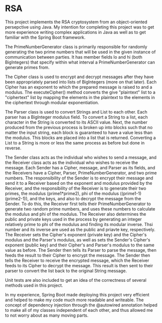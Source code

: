 # RSA

This project implements the RSA cryptosystem from an object-oriented persepctive using Java. My intention for completing this project was to get more experience writing complex applications in Java as well as to get familiar with the Spring Boot framework.

The PrimeNumberGenerator class is primarily responsible for randomly generating the two prime numbers that will be used in the given instance of communication between parties. It has member fields lo and hi (both BigIntegers) that specify within what interval a PrimeNumberGenerator can generate primes from.

The Cipher class is used to encrypt and decrypt messages after they have been appropriately parsed into lists of BigIntegers (more on that later). Each Cipher has an exponent to which the prepared message is raised to and a modulus. The executeCipher() method converts the give "plaintext" list to a "ciphertext" list by mapping the elements in the plaintext to the elements in the ciphertext through modular exponentiation.

The Parser class is used to convert Strings and List<BigIntegers> to each other. Each parser has a BigInteger modulus field. To convert a String to a list, each character in the String is converted to its ASCII value. Next, the number produced from the previous process is broken up into blocks such that no matter the input string, each block is guaranteed to have a value less than the modulus. This blocks are placed into a list that is returned. Converting a List<BigInteger> to a String is more or less the same process as before but done in reverse.
  
The Sender class acts as the individual who wishes to send a message, and the Receiver class acts as the individual who wishes to receive the message. Each Sender has a Cipher, message, and Parser as its fields, and the Receivers have a Cipher, Parser, PrimeNumberGenerator, and two prime numbers. The responsibility of the Sender is to encrypt their message and send it to a Receiver based on the exponent and modulus provided by the Receiver, and the responsibility of the Receiver is to generate their two primes, the modulus (prime1*prime2), phi of the modulus ((prime1-1)(prime2-1)), and the keys, and also to decrypt the message from the Sender. To do this, the Receiver first tells their PrimeNumberGenerator to generate two random prime numbers, and uses these numbers to calculate the modulus and phi of the modulus. The Receiver also determines the public and private keys used in the process by generating an integer relatively prime to phi of the modulus and finding its modular inverse. Thsi number and its inverse are used as the public and priavte key, respectively. The Receiver sets the Cipher's exponent (private key) and the Cipher's modulus and the Parser's modulus, as well as sets the Sender's Cipher's exponent (public key) and their Cipher's and Parser's modulus to the same value as before. The Sender then tells its Parser to parse the message, then feeds the result to their Cipher to encrypt the message. The Sender then tells the Receiver to receive the encrypted message, which the Receiver feeds to its Cipher to decrypt the message. This result is then sent to their parser to convert the list back to the original String message.
  
Unit tests are also included to get an idea of the correctness of several methods used in this project.

In my experience, Spring Boot made deploying this project very efficient and helped to make my code much more readable and writeable. The concept of dependency injection through the @autowired annotation helped to make all of my classes independent of each other, and thus allowed me to not worry about as many moving parts.
  
